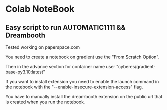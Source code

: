 # Colab NoteBook

## Easy script to run AUTOMATIC1111 && Dreambooth

Tested working on paperspace.com

You need to create a notebook on gradient use the "From Scratch Option".

Then in the advance section for container name user "cyberes/gradient-base-py3.10:latest"

If you want to install extension you need to enable the launch command in the notebook with the "--enable-insecure-extension-access" flag.

You have to manually install the dreambooth extension on the public url that is created when you run the notebook.





